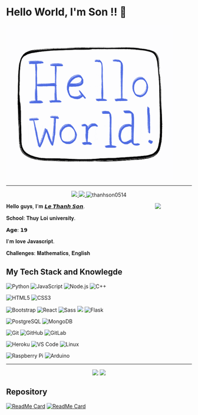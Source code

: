 # Hello World, I'm Son !! 👋

<img align="center" src="https://raw.githubusercontent.com/thanhson0514/thanhson0514/master/giphy.gif" alt="header" height="420" width="90%">

---

<p align="center">
  <a href="https://facebook.com/lethanhson.wist0514">
    <img src="https://img.shields.io/badge/-Le%20Thanh%20Son-fff?style=flat-square&logo=facebook">
  </a>
  <a href="https://github.com/thanhson0514">
    <img src="https://img.shields.io/github/followers/thanhson0514?label=Follow&style=social">
  </a>
  <img src="https://komarev.com/ghpvc/?username=thanhson0514" alt="thanhson0514" />
</p>

<p align="center">
  <img align="right" src="https://media3.giphy.com/media/ln7z2eWriiQAllfVcn/200w.webp" width="100">
  <p>𝐇𝐞𝐥𝐥𝐨 𝐠𝐮𝐲𝐬, 𝐈'𝐦 <a href="https://www.facebook.com/lethanhson.wist0514/">𝙇𝙚 𝙏𝙝𝙖𝙣𝙝 𝙎𝙤𝙣</a>.</p>

  <p>𝐒𝐜𝐡𝐨𝐨𝐥: 𝐓𝐡𝐮𝐲 𝐋𝐨𝐢 𝐮𝐧𝐢𝐯𝐞𝐫𝐬𝐢𝐭𝐲.</p>
  <p>𝗔𝗴𝗲: 𝟭𝟵</p>
  <p>𝐈'𝐦 𝐥𝐨𝐯𝐞 𝐉𝐚𝐯𝐚𝐬𝐜𝐫𝐢𝐩𝐭.</p>
  <p>𝐂𝐡𝐚𝐥𝐥𝐞𝐧𝐠𝐞𝐬: 𝐌𝐚𝐭𝐡𝐞𝐦𝐚𝐭𝐢𝐜𝐬, 𝐄𝐧𝐠𝐥𝐢𝐬𝐡 </p>
</p>


## My Tech Stack and Knowlegde

![Python](https://img.shields.io/badge/-Python-fff?style=flat-square&logo=python)
![JavaScript](https://img.shields.io/badge/-JavaScript-fff?style=flat-square&logo=JavaScript&logoColor=ddc508)
![Node.js](https://img.shields.io/badge/-Node.js-fff?&style=flat-square&logo=node.js)
![C++](https://img.shields.io/badge/-C++-fff?style=flat-square&logo=c%2b%2b&logoColor=00599C)


![HTML5](https://img.shields.io/badge/-HTML5-fff?style=flat-square&logo=html5&logoColor=E34F26)
![CSS3](https://img.shields.io/badge/-CSS3-fff?style=flat-square&logo=css3&logoColor=1572B6)


![Bootstrap](https://img.shields.io/badge/-Bootstrap-fff?style=flat-square&logo=bootstrap&logoColor=563D7C)
![React](https://img.shields.io/badge/-React-fff?style=flat-square&logo=React)
![Sass](https://img.shields.io/badge/-Sass-fff?style=flat-square&logo=sass)
![](https://img.shields.io/badge/express.js%20-%23404d59.svg?&style=flat-square)
![Flask](https://img.shields.io/badge/-Flask-fff?style=flat-square&logo=flask&logoColor=006400)


![PostgreSQL](https://img.shields.io/badge/-PostgreSQL-fff?style=flat-square&logo=PostgreSQL&logoColor=336791)
![MongoDB](https://img.shields.io/badge/-MongoDB-fff?style=flat-square&logo=mongodb)


![Git](https://img.shields.io/badge/-Git-fff?style=flat-square&logo=git)
![GitHub](https://img.shields.io/badge/-GitHub-fff?style=flat-square&logo=github&logoColor=181717)
![GitLab](https://img.shields.io/badge/-GitLab-fff?style=flat-square&logo=gitlab&logoColor=FCA121)


![Heroku](https://img.shields.io/badge/-Heroku-fff?style=flat-square&logo=heroku&logoColor=%23CC6699)
![VS Code](https://img.shields.io/badge/-VS%20Code-fff?style=flat-square&logo=visual-studio-code&logoColor=007ACC)
![Linux](https://img.shields.io/badge/-Linux-fff?style=flat-square&logo=linux&logoColor=000)


![Raspberry Pi](https://img.shields.io/badge/-Raspberry%20Pi-fff?style=flat-square&logo=Raspberry-Pi&logoColor=C51A4A)
![Arduino](https://img.shields.io/badge/-Arduino-fff?style=flat-square&logo=Arduino&logoColor=00979D)

---

<p align="center">
  <img src="https://github-readme-stats.vercel.app/api/top-langs/?username=thanhson0514&theme=dark&card_width=220&line_height=100" height="250px" />
  <img src="https://github-readme-stats.vercel.app/api?username=thanhson0514&show_icons=true&theme=radical">
</p>


## Repository
[![ReadMe Card](https://github-readme-stats.vercel.app/api/pin/?username=thanhson0514&theme=dark&repo=Contact-Keeper)](https://github.com/thanhson0514/Contact-Keeper)
[![ReadMe Card](https://github-readme-stats.vercel.app/api/pin/?username=thanhson0514&theme=dark&repo=Scheduler-and-Api-TLU)](https://github.com/thanhson0514/Scheduler-and-Api-TLU)
